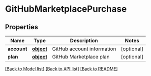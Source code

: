 # GitHubMarketplacePurchase

## Properties
Name | Type | Description | Notes
------------ | ------------- | ------------- | -------------
**account** | [**object**](.md) | GitHub account information | [optional] 
**plan** | [**object**](.md) | GitHub Marketplace plan | [optional] 

[[Back to Model list]](../README.md#documentation-for-models) [[Back to API list]](../README.md#documentation-for-api-endpoints) [[Back to README]](../README.md)

